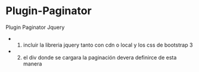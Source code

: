 # Plugin-Paginator
Plugin Paginator Jquery

- 1) incluir la libreria jquery tanto con cdn o local y los css de bootstrap 3
- 2) el div donde se cargara la paginación devera definirce de esta manera

